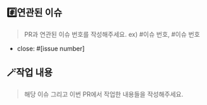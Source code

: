 ## #️⃣연관된 이슈
>PR과 연관된 이슈 번호를 작성해주세요. ex) #이슈 번호, #이슈 번호

- close: #[issue number]

## 🪄작업 내용
>해당 이슈 그리고 이번 PR에서 작업한 내용들을 작성해주세요.
